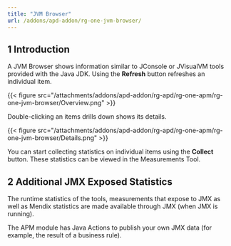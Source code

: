 ```yaml
---
title: "JVM Browser"
url: /addons/apd-addon/rg-one-jvm-browser/
---
```


## 1 Introduction

A JVM Browser shows information similar to JConsole or JVisualVM tools provided with the Java JDK. Using the **Refresh** button refreshes an individual item.

{{< figure src="/attachments/addons/apd-addon/rg-apd/rg-one-apm/rg-one-jvm-browser/Overview.png" >}}                

Double-clicking an items drills down shows its details.

{{< figure src="/attachments/addons/apd-addon/rg-apd/rg-one-apm/rg-one-jvm-browser/Details.png" >}}

You can start collecting statistics on individual items using the **Collect** button. These statistics can be viewed in the Measurements Tool.

## 2 Additional JMX Exposed Statistics

The runtime statistics of the tools, measurements that expose to JMX as well as Mendix statistics are made available through JMX (when JMX is running).

The APM module has Java Actions to publish your own JMX data (for example, the result of a business rule).
